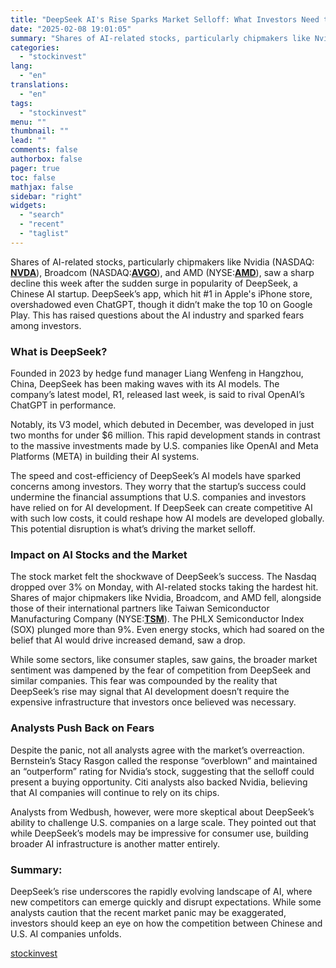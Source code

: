 ```yaml
---
title: "DeepSeek AI's Rise Sparks Market Selloff: What Investors Need to Know"
date: "2025-02-08 19:01:05"
summary: "Shares of AI-related stocks, particularly chipmakers like Nvidia (NASDAQ: NVDA), Broadcom (NASDAQ:AVGO), and AMD (NYSE:AMD), saw a sharp decline this week after the sudden surge in popularity of DeepSeek, a Chinese AI startup. DeepSeek’s app, which hit #1 in Apple's iPhone store, overshadowed even ChatGPT, though it didn’t make the..."
categories:
  - "stockinvest"
lang:
  - "en"
translations:
  - "en"
tags:
  - "stockinvest"
menu: ""
thumbnail: ""
lead: ""
comments: false
authorbox: false
pager: true
toc: false
mathjax: false
sidebar: "right"
widgets:
  - "search"
  - "recent"
  - "taglist"
---
```


Shares of AI-related stocks, particularly chipmakers like Nvidia (NASDAQ: [**NVDA**](https://stockinvest.us/stock/NVDA)), Broadcom (NASDAQ:[**AVGO**](https://stockinvest.us/stock/AVGO)), and AMD (NYSE:[**AMD**](https://stockinvest.us/stock/AMD)), saw a sharp decline this week after the sudden surge in popularity of DeepSeek, a Chinese AI startup. DeepSeek’s app, which hit #1 in Apple's iPhone store, overshadowed even ChatGPT, though it didn’t make the top 10 on Google Play. This has raised questions about the AI industry and sparked fears among investors.

### What is DeepSeek?

Founded in 2023 by hedge fund manager Liang Wenfeng in Hangzhou, China, DeepSeek has been making waves with its AI models. The company’s latest model, R1, released last week, is said to rival OpenAI’s ChatGPT in performance.

Notably, its V3 model, which debuted in December, was developed in just two months for under $6 million. This rapid development stands in contrast to the massive investments made by U.S. companies like OpenAI and Meta Platforms (META) in building their AI systems.

The speed and cost-efficiency of DeepSeek’s AI models have sparked concerns among investors. They worry that the startup’s success could undermine the financial assumptions that U.S. companies and investors have relied on for AI development. If DeepSeek can create competitive AI with such low costs, it could reshape how AI models are developed globally. This potential disruption is what’s driving the market selloff.

### **Impact on AI Stocks and the Market**

The stock market felt the shockwave of DeepSeek’s success. The Nasdaq dropped over 3% on Monday, with AI-related stocks taking the hardest hit. Shares of major chipmakers like Nvidia, Broadcom, and AMD fell, alongside those of their international partners like Taiwan Semiconductor Manufacturing Company (NYSE:[**TSM**](https://stockinvest.us/stock/TSM)). The PHLX Semiconductor Index (SOX) plunged more than 9%. Even energy stocks, which had soared on the belief that AI would drive increased demand, saw a drop.

While some sectors, like consumer staples, saw gains, the broader market sentiment was dampened by the fear of competition from DeepSeek and similar companies. This fear was compounded by the reality that DeepSeek’s rise may signal that AI development doesn’t require the expensive infrastructure that investors once believed was necessary.

### Analysts Push Back on Fears

Despite the panic, not all analysts agree with the market’s overreaction. Bernstein’s Stacy Rasgon called the response “overblown” and maintained an “outperform” rating for Nvidia’s stock, suggesting that the selloff could present a buying opportunity. Citi analysts also backed Nvidia, believing that AI companies will continue to rely on its chips.

Analysts from Wedbush, however, were more skeptical about DeepSeek’s ability to challenge U.S. companies on a large scale. They pointed out that while DeepSeek’s models may be impressive for consumer use, building broader AI infrastructure is another matter entirely.

### **Summary:**

DeepSeek’s rise underscores the rapidly evolving landscape of AI, where new competitors can emerge quickly and disrupt expectations. While some analysts caution that the recent market panic may be exaggerated, investors should keep an eye on how the competition between Chinese and U.S. AI companies unfolds.

[stockinvest](https://stockinvest.us/digest/deepseek-ais-rise-sparks-market-selloff-what-investors-need-to-know)
